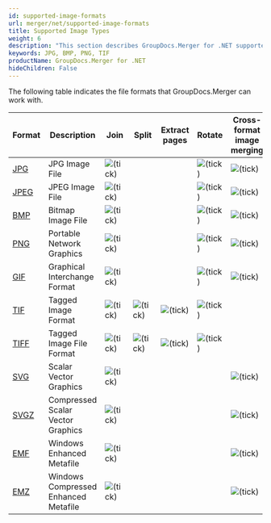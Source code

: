 ```yaml
---
id: supported-image-formats
url: merger/net/supported-image-formats
title: Supported Image Types
weight: 6
description: "This section describes GroupDocs.Merger for .NET supported image types. The Library supports JPG, BMP, PNG, TIF and many more."
keywords: JPG, BMP, PNG, TIF
productName: GroupDocs.Merger for .NET
hideChildren: False
---
```

The following table indicates the file formats that GroupDocs.Merger can work with.

| Format | Description | Join | Split | Extract pages | Rotate | Cross-format image merging | Cross-format merge to PDF |
| --- | --- | --- | --- | --- | --- | --- | --- |
| [JPG](https://docs.fileformat.com/image/jpeg/) | JPG Image File | ![(tick)](/merger/net/images/check.png) |   |   | ![(tick)](/merger/net/images/check.png) | ![(tick)](/merger/net/images/check.png) | ![(tick)](/merger/net/images/check.png) |
| [JPEG](https://docs.fileformat.com/image/jpeg/) | JPEG Image File | ![(tick)](/merger/net/images/check.png) |   |   | ![(tick)](/merger/net/images/check.png) | ![(tick)](/merger/net/images/check.png) | ![(tick)](/merger/net/images/check.png) |
| [BMP](https://docs.fileformat.com/image/bmp/) | Bitmap Image File | ![(tick)](/merger/net/images/check.png) |   |   | ![(tick)](/merger/net/images/check.png) | ![(tick)](/merger/net/images/check.png) | ![(tick)](/merger/net/images/check.png) |
| [PNG](https://docs.fileformat.com/image/png/) | Portable Network Graphics | ![(tick)](/merger/net/images/check.png) |   |   | ![(tick)](/merger/net/images/check.png) | ![(tick)](/merger/net/images/check.png) | ![(tick)](/merger/net/images/check.png) |
| [GIF](https://docs.fileformat.com/image/gif/) | Graphical Interchange Format | ![(tick)](/merger/net/images/check.png) |   |   | ![(tick)](/merger/net/images/check.png) | ![(tick)](/merger/net/images/check.png) | ![(tick)](/merger/net/images/check.png) |
| [TIF](https://docs.fileformat.com/image/tiff/) | Tagged Image Format | ![(tick)](/merger/net/images/check.png) | ![(tick)](/merger/net/images/check.png) | ![(tick)](/merger/net/images/check.png) | ![(tick)](/merger/net/images/check.png) |   | ![(tick)](/merger/net/images/check.png) |
| [TIFF](https://docs.fileformat.com/image/tiff/) | Tagged Image File Format | ![(tick)](/merger/net/images/check.png) | ![(tick)](/merger/net/images/check.png) | ![(tick)](/merger/net/images/check.png) | ![(tick)](/merger/net/images/check.png) |   | ![(tick)](/merger/net/images/check.png) |
| [SVG](https://docs.fileformat.com/image/svg/) | Scalar Vector Graphics | ![(tick)](/merger/net/images/check.png) |   |   |   | ![(tick)](/merger/net/images/check.png) | ![(tick)](/merger/net/images/check.png) |
| [SVGZ](https://docs.fileformat.com/image/svgz/) | Compressed Scalar Vector Graphics | ![(tick)](/merger/net/images/check.png) |   |   |   | ![(tick)](/merger/net/images/check.png) | ![(tick)](/merger/net/images/check.png) |
| [EMF](https://docs.fileformat.com/image/emf/) | Windows Enhanced Metafile | ![(tick)](/merger/net/images/check.png) |   |   |   | ![(tick)](/merger/net/images/check.png) | ![(tick)](/merger/net/images/check.png) |
| [EMZ](https://docs.fileformat.com/image/emz/) | Windows Compressed Enhanced Metafile | ![(tick)](/merger/net/images/check.png) |   |   |   | ![(tick)](/merger/net/images/check.png) | ![(tick)](/merger/net/images/check.png) |
